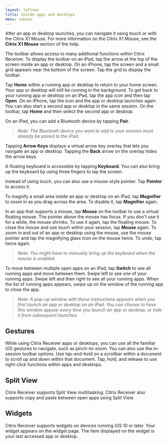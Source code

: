 ```yaml
---
layout: leftnav
title: Inside apps and desktops
menu: subnav
---
```


After an app or desktop launches, you can navigate it using touch or with the Citrix X1 Mouse. For more information on the Citrix X1 Mouse, see the **Citrix X1 Mouse** section of the help.

The toolbar allows access to many additional functions within Citrix Receiver. To display the toolbar on an iPad, tap the arrow at the top of the screen inside an app or desktop. On an iPhone, tap the screen and a small grid appears near the bottom of the screen. Tap the grid to display the toolbar.

Tap **Home** within a running app or desktop to return to your home screen. Your app or desktop will still be running in the background. To get back to your running app or desktop on an iPad, tap the app icon and then tap **Open**. On an iPhone, tap the icon and the app or desktop launches again. You can also start a second app or desktop in the same session. On the toolbar, tap **Home** and then select the second app or desktop.

On an iPad, you can add a Bluetooth device by tapping **Pair**.
>*Note: The Bluetooth device you want to add to your session must already be paired to the iPad.*

Tapping **Arrow Keys** displays a virtual arrow key overlay that lets you navigate an app or desktop. Tapping the **Back** arrow on the overlay hides the arrow keys.

A floating keyboard is accessible by tapping **Keyboard**. You can also bring up the keyboard by using three fingers to tap the screen.

Instead of using touch, you can also use a mouse-style pointer. Tap **Pointer** to access it.

To magnify a small area inside an app or desktop on an iPad, tap **Magnifier** to zoom in as you drag across the area. To disable it, tap **Magnifier** again.

In an app that supports a mouse, tap **Mouse** on the toolbar to use a virtual floating mouse. The pointer above the mouse has focus. If you don't use it for a while, the mouse shrinks. To use it again, tap the floating mouse. To close the mouse and use touch within your session, tap **Mouse** again. To zoom in and out of an app or desktop using the mouse, use the mouse pointer and tap the magnifying glass icon on the mouse twice. To undo, tap twice again.
>*Note: You might have to manually bring up the keyboard when the mouse is enabled.*

To move between multiple open apps on an iPad, tap **Switch** to see all running apps and move between them. Swipe left to see one of your running apps. Swipe left and then right to see all your running apps. When the list of running apps appears, swipe up on the window of the running app to close the app.
>*Note: A pop-up window with these instructions appears when you first launch an app or desktop on an iPad. You can choose to have this window appear every time you launch an app or desktop, or hide it from subsequent launches.*

## Gestures

While using Citrix Receiver apps or desktops, you can use all the familiar iOS gestures to navigate, such as pinch-to-zoom. You can also use the in-session toolbar options. Use tap-and-hold on a scrollbar within a document to scroll up and down within that document. Tap, hold, and release to use right-click functions within apps and desktops.

## Split View

Citrix Receiver supports Split View multitasking. Citrix Receiver also supports copy and paste between open apps using Split View.

## Widgets

Citrix Receiver supports widgets on devices running iOS 10 or later. Your widget appears on the widget page. The item displayed on the widget is your last accessed app or desktop.